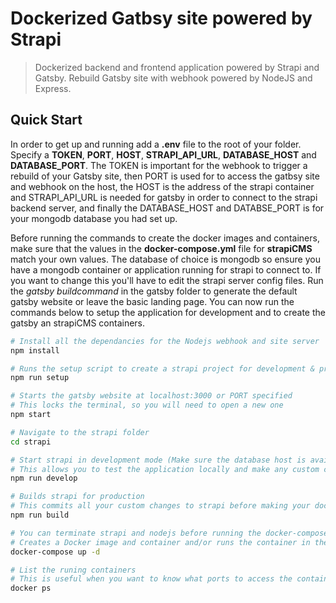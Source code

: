 # Dockerized Gatbsy site powered by Strapi

> Dockerized backend and frontend application powered by Strapi and Gatsby. Rebuild Gatsby site with webhook powered by NodeJS and Express.

## Quick Start

In order to get up and running add a **.env** file to the root of your folder. Specify a **TOKEN**, **PORT**, **HOST**, **STRAPI_API_URL**, **DATABASE_HOST** and **DATABASE_PORT**. The TOKEN is important for the webhook to trigger a rebuild of your Gatsby site, then PORT is used for to access the gatbsy site and webhook on the host, the HOST is the address of the strapi container and STRAPI_API_URL is needed for gatsby in order to connect to the strapi backend server, and finally the DATABASE_HOST and DATABSE_PORT is for your mongodb database you had set up.

Before running the commands to create the docker images and containers, make sure that the values in the **docker-compose.yml** file for **strapiCMS** match your own values. The database of choice is mongodb so ensure you have a mongodb container or application running for strapi to connect to. If you want to change this you'll have to edit the strapi server config files. Run the _gatsby buildcommand_ in the gatsby folder to generate the default gatsby website or leave the basic landing page. You can now run the commands below to setup the application for development and to create the gatsby an strapiCMS containers.

```bash
# Install all the dependancies for the Nodejs webhook and site server
npm install

# Runs the setup script to create a strapi project for development & production and basic landing page for the gatsby website.
npm run setup

# Starts the gatsby website at localhost:3000 or PORT specified
# This locks the terminal, so you will need to open a new one
npm start

# Navigate to the strapi folder
cd strapi

# Start strapi in development mode (Make sure the database host is available)
# This allows you to test the application locally and make any custom changes before building your docker image
npm run develop

# Builds strapi for production
# This commits all your custom changes to strapi before making your docker image
npm run build

# You can terminate strapi and nodejs before running the docker-compose
# Creates a Docker image and container and/or runs the container in the background
docker-compose up -d

# List the runing containers
# This is useful when you want to know what ports to access the contains on or to check if they are running
docker ps

```
